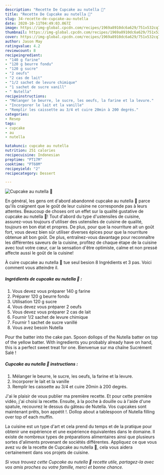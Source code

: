 ```yaml
---
description: "Recette De Cupcake au nutella 🤤"
title: "Recette De Cupcake au nutella 🤤"
slug: 34-recette-de-cupcake-au-nutella
date: 2020-10-11T04:49:03.067Z
image: https://img-global.cpcdn.com/recipes/1969a8910dc6a629/751x532cq70/cupcake-au-nutella-🤤-photo-principale-de-la-recette.jpg
thumbnail: https://img-global.cpcdn.com/recipes/1969a8910dc6a629/751x532cq70/cupcake-au-nutella-🤤-photo-principale-de-la-recette.jpg
cover: https://img-global.cpcdn.com/recipes/1969a8910dc6a629/751x532cq70/cupcake-au-nutella-🤤-photo-principale-de-la-recette.jpg
author: Jason May
ratingvalue: 4.2
reviewcount: 8
recipeingredient:
- "140 g farine"
- "120 g beurre fondu"
- "120 g sucre"
- "2 oeufs"
- "2 cas de lait"
- "1/2 sachet de levure chimique"
- "1 sachet de sucre vanill"
- " Nutella"
recipeinstructions:
- "Mélanger le beurre, le sucre, les oeufs, la farine et la levure."
- "Incorporer le lait et la vanille"
- "Remplir les caissette au 3/4 et cuire 20min à 200 degrés."
categories:
- Resep
tags:
- cupcake
- au
- nutella

katakunci: cupcake au nutella 
nutrition: 251 calories
recipecuisine: Indonesian
preptime: "PT17M"
cooktime: "PT60M"
recipeyield: "2"
recipecategory: Dessert

---
```



![Cupcake au nutella 🤤](https://img-global.cpcdn.com/recipes/1969a8910dc6a629/751x532cq70/cupcake-au-nutella-🤤-photo-principale-de-la-recette.jpg)

En général, les gens ont d'abord abandonné cupcake au nutella 🤤 parce qu'ils craignent que le goût de leur cuisine ne corresponde pas à leurs attentes. Beaucoup de choses ont un effet sur la qualité gustative de cupcake au nutella 🤤! Tout d'abord du type d'ustensiles de cuisine, assurez-vous toujours d'utiliser des ustensiles de cuisine de qualité, toujours en bon état et propres. De plus, pour que la nourriture ait un goût fort, vous devez bien sûr utiliser diverses épices pour que la nourriture obtenue ait bon goût. De plus, entraînez-vous davantage pour reconnaître les différentes saveurs de la cuisine, profitez de chaque étape de la cuisine avec tout votre cœur, car la sensation d'être optimiste, calme et non pressé affecte aussi le goût de la cuisine!

<!--inarticleads1-->

À cuire cupcake au nutella 🤤 tue seul besion 8 Ingrédients et 3 pas. Voici comment vous atteindre il.

##### Ingrédients de cupcake au nutella 🤤 :

1. Vous devez vous préparer 140 g farine
1. Préparer 120 g beurre fondu
1. Utilisation 120 g sucre
1. Vous devez vous préparer 2 oeufs
1. Vous devez vous préparer 2 cas de lait
1. Fournir 1/2 sachet de levure chimique
1. Fournir 1 sachet de sucre vanillé
1. Vous avez besoin  Nutella


Pour the batter into the cake pan. Spoon dollops of the Nutella batter on top of the yellow batter. With ingredients you probably already have on hand, this is a perfect sweet treat for one. Bienvenue sur ma chaîne Sucrément Salé ! 

<!--inarticleads2-->

##### Cupcake au nutella 🤤 instructions :

1. Mélanger le beurre, le sucre, les oeufs, la farine et la levure.
1. Incorporer le lait et la vanille
1. Remplir les caissette au 3/4 et cuire 20min à 200 degrés.


J&#39;ai le plaisir de vous publier ma première recette. Et pour cette première vidéo, j&#39;ai choisi la recette. Ensuite, à la poche à douille ou à l&#39;aide d&#39;une spatule, recouvrez le dessus du gâteau de Nutella. Vos cupcakes sont maintenant prêts, bon appétit !. Dollop about a tablespoon of Nutella filling over top of each muffin. 

<!--inarticleads1-->

<p>
La cuisine est un type d'art et cela prend du temps et de la pratique pour obtenir une expérience et une expérience équivalentes dans le domaine. Il existe de nombreux types de préparations alimentaires ainsi que plusieurs sortes d'aliments provenant de sociétés différentes. Appliquez ce que vous avez vu de la recette de Cupcake au nutella 🤤, cela vous aidera certainement dans vos projets de cuisine.
</p>

<p>
<i>Si vous trouvez cette Cupcake au nutella 🤤 recette utile, partagez-la avec vos amis proches ou votre famille, merci et bonne chance.</i>
</p>
